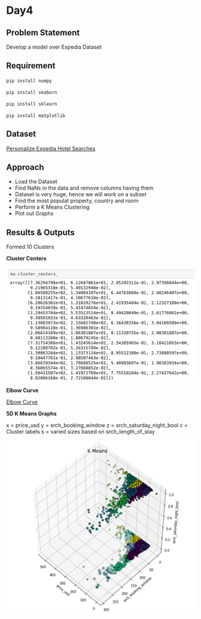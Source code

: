 # Day4

## Problem Statement

Develop a model over Expedia Dataset

## Requirement

`pip install numpy`

`pip install seaborn`

`pip install sklearn`

`pip install matplotlib`

## Dataset

[Personalize Expedia Hotel Searches]( https://www.kaggle.com/c/expedia-personalized-sort/data)

## Approach

* Load the Dataset
* Find NaNs in the data and remove columns having them
* Dataset is very huge, hence we will work on a subset
* Find the most populat property, country and room
* Perform a K Means Clustering
* Plot out Graphs

## Results & Outputs

Formed 10 Clusters

**Cluster Centers**

![Cluster Centers](Assets/Cluster_centers.png)

**Elbow Curve**

[Elbow Curve](Assets/Elbow_Curve.png)

**5D K Means Graphs**

x = price_usd
y = srch_booking_window
z = srch_saturday_night_bool
c = Cluster labels
s = varied sizes based on srch_length_of_stay

![5D K Means](Assets/5DKMeans.png)
